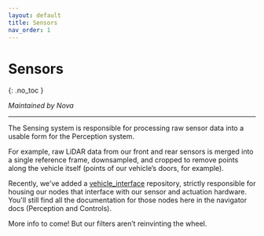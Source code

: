 ```yaml
---
layout: default
title: Sensors
nav_order: 1
---
```


# Sensors
{: .no_toc }

*Maintained by Nova*

---

The Sensing system is responsible for processing raw sensor data into a usable form for the Perception system.

For example, raw LiDAR data from our front and rear sensors is merged into a single reference frame, downsampled, and cropped to remove points along the vehicle itself (points of our vehicle’s doors, for example).

Recently, we've added a [vehicle_interface](https://github.com/Nova-UTD/vehicle_interface) repository, strictly responsible for housing our nodes that interface with our sensor and actuation hardware. You'll still find all the documentation for those nodes here in the navigator docs (Perception and Controls).

More info to come! But our filters aren’t reinvinting the wheel.